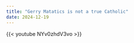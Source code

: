 ```yaml
---
title: "Gerry Matatics is not a true Catholic"
date: 2024-12-19
---
```


{{< youtube NYv0zhdV3vo >}}
